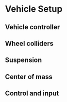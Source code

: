 # Vehicle Setup

## Vehicle controller

## Wheel colliders

## Suspension

## Center of mass

## Control and input
